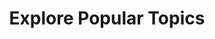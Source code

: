 ---
widget: tag_cloud
headless: true  # This file represents a page section.

# ... Put Your Section Options Here (title etc.) ...
# title: Keywords
weight: 5

title: Explore Popular Topics

content:
  # Choose the taxonomy from `config.yaml` to display (e.g. tags, categories)
  taxonomy: tags
  # Choose how many tags you would like to display (0 = all tags)
  count: 20
design:
  # Minimum and maximum font sizes (1.0 = 100%).
  font_size_min: 0.7
  font_size_max: 2.0
  # columns: "1"
---